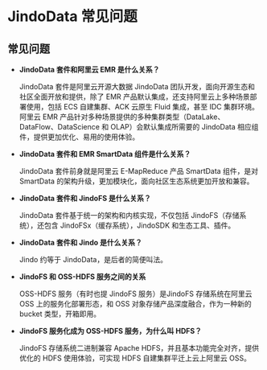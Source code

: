 # JindoData 常见问题
## 常见问题
- **JindoData 套件和阿里云 EMR 是什么关系？**

  JindoData 套件是阿里云开源大数据 JindoData 团队开发，面向开源生态和社区全面开放和提供，除了 EMR 产品默认集成，还支持阿里云上多种场景部署使用，包括 ECS 自建集群、ACK 云原生 Fluid 集成，甚至 IDC 集群环境。阿里云 EMR 产品针对多种场景提供的多种集群类型（DataLake、DataFlow、DataScience  和 OLAP）会默认集成所需要的 JindoData 相应组件，提供更加优化、易用的使用体验。

- **JindoData 套件和 EMR SmartData 组件是什么关系？**

  JindoData 套件前身就是阿里云 E-MapReduce 产品 SmartData 组件，是对 SmartData 的架构升级，更加模块化，面向社区生态系统更加开放和兼容。

- **JindoData 套件和 JindoFS 是什么关系？**

  JindoData 套件基于统一的架构和内核实现，不仅包括 JindoFS（存储系统），还包含 JindoFSx（缓存系统），JindoSDK 和生态工具、插件。

- **JindoData 套件和 Jindo 是什么关系？**
  
  Jindo 约等于 JindoData，是后者的简便叫法。

- **JindoFS 和 OSS-HDFS 服务之间的关系**

  OSS-HDFS 服务（有时也提 JindoFS 服务）是JindoFS 存储系统在阿里云 OSS 上的服务化部署形态，和 OSS 对象存储产品深度融合，作为一种新的 bucket 类型，开箱即用。

- **JindoFS 服务化成为 OSS-HDFS 服务，为什么叫 HDFS？**

  JindoFS 存储系统二进制兼容 Apache HDFS，并且基本功能完全对齐，提供优化的 HDFS 使用体验，可实现 HDFS 自建集群平迁上云上阿里云 OSS。